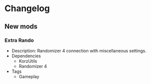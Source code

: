 # Changelog


## New mods

### Extra Rando

- Description: Randomizer 4 connection with miscellaneous settings.
- Dependencies
  + KorzUtils
  + Randomizer 4
- Tags
  + Gameplay

